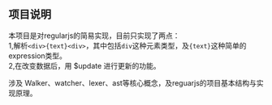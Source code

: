 ## 项目说明   
本项目是对regularjs的简易实现，目前只实现了两点：   
1,解析`<div>{text}<div>`，其中包括`div`这种元素类型，及`{text}`这种简单的expression类型。   
2,在改变数据后，用 $update 进行更新的功能。   
    
涉及 Walker、watcher、lexer、ast等核心概念，及reguarjs的项目基本结构与实现原理。